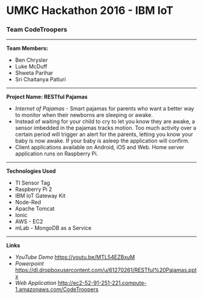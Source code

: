 
# UMKC Hackathon 2016 - IBM IoT
### Team CodeTroopers
---
**Team Members:**
* Ben Chrysler
* Luke McDuff
* Shweta Parihar
* Sri Chaitanya Patluri

---
**Project Name: RESTful Pajamas**
* *Internet of Pajamas* - Smart pajamas for parents who want a better way to monitor when their newborns are sleeping or awake.
* Instead of waiting for your child to cry to let you know they are awake, a sensor imbedded in the pajamas tracks motion. Too much activity over a certain period will trigger an alert for the parents, letting you know your baby is now awake. If your baby is asleep the application will confirm.
* Client applications available on Android, iOS and Web. Home server application runs on Raspberry Pi.

---
**Technologies Used**
* TI Sensor Tag
* Raspberry Pi 2
* IBM IoT Gateway Kit
* Node-Red
* Apache Tomcat
* Ionic
* AWS - EC2
* mLab - MongoDB as a Service

---
**Links**
* *YouTube Demo* https://youtu.be/MTL54EZBxuM 
* *Powerpoint* https://dl.dropboxusercontent.com/u/61270261/RESTful%20Pajamas.pptx
* *Web Application* http://ec2-52-91-251-221.compute-1.amazonaws.com/CodeTroopers
